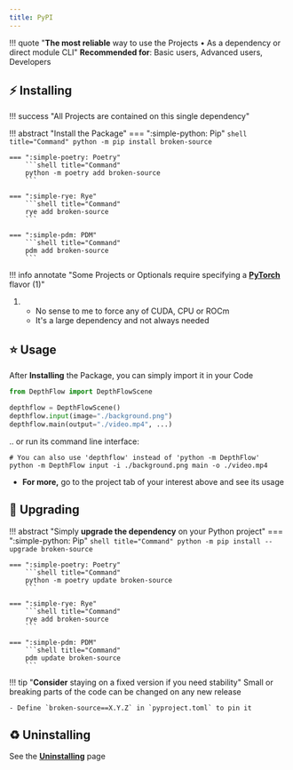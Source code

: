 ```yaml
---
title: PyPI
---
```


!!! quote "**The most reliable** way to use the Projects • As a dependency or direct module CLI"
    **Recommended for**: Basic users, Advanced users, Developers

## ⚡️ Installing

!!! success "All Projects are contained on this single dependency"

!!! abstract "Install the Package"
    === ":simple-python: Pip"
        ```shell title="Command"
        python -m pip install broken-source
        ```

    === ":simple-poetry: Poetry"
        ```shell title="Command"
        python -m poetry add broken-source
        ```

    === ":simple-rye: Rye"
        ```shell title="Command"
        rye add broken-source
        ```

    === ":simple-pdm: PDM"
        ```shell title="Command"
        pdm add broken-source
        ```

!!! info annotate "Some Projects or Optionals require specifying a <a href="https://pytorch.org/get-started/locally/" target="_blank"><b>PyTorch</b></a> flavor (1)"

1.  - No sense to me to force any of CUDA, CPU or ROCm
    - It's a large dependency and not always needed

## ⭐️ Usage
After **Installing** the Package, you can simply import it in your Code

```python
from DepthFlow import DepthFlowScene

depthflow = DepthFlowScene()
depthflow.input(image="./background.png")
depthflow.main(output="./video.mp4", ...)
```

.. or run its command line interface:

```shell title="Terminal"
# You can also use 'depthflow' instead of 'python -m DepthFlow'
python -m DepthFlow input -i ./background.png main -o ./video.mp4
```

- **For more,** go to the project tab of your interest above and see its usage

## 🚀 Upgrading

!!! abstract "Simply **upgrade the dependency** on your Python project"
    === ":simple-python: Pip"
        ```shell title="Command"
        python -m pip install --upgrade broken-source
        ```

    === ":simple-poetry: Poetry"
        ```shell title="Command"
        python -m poetry update broken-source
        ```

    === ":simple-rye: Rye"
        ```shell title="Command"
        rye add broken-source
        ```

    === ":simple-pdm: PDM"
        ```shell title="Command"
        pdm update broken-source
        ```

!!! tip "**Consider** staying on a fixed version if you need stability"
    Small or breaking parts of the code can be changed on any new release

    - Define `broken-source==X.Y.Z` in `pyproject.toml` to pin it


## ♻️ Uninstalling
See the <a href="../uninstalling"><b>Uninstalling</b></a> page
